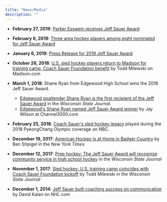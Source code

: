 ```yaml
---
title: "News/Media"
description: ""
---
```


- **February 27, 2019**: [Parker Esswein receives Jeff Sauer Award](https://madison.com/wsj/sports/high-school/hockey/parker-esswein-receives-jeff-sauer-award/article_b47791b5-4268-5219-8575-750b4cda7501.html)

- **February 6, 2019**: [Three area hockey players among eight nominated for Jeff Sauer Award](https://madison.com/wsj/sports/high-school/hockey/three-area-hockey-players-among-eight-nominated-for-jeff-sauer/article_9857c720-5450-5d29-bab2-daa5777cc911.html)

- **January 6, 2019**: [Press Release for 2019 Jeff Sauer Award](2019-jeff-sauer-award-press-release/)

- **October 26, 2018**:  [U.S. sled hockey players return to Madison for training camp, Coach Sauer Foundation 
benefit](https://madison.com/wsj/sports/hockey/u-s-sled-hockey-players-return-to-madison-for-training/article_848abd6b-14d4-5cb0-87a9-a7b34ca8e49e.html) by Todd Milewski on Madison.com

- **March 1, 2018**: Shane Ryan from Edgewood High School wins the 2018 Jeff Sauer Award.
  - [Edgewood goaltender Shane Ryan is the first recipient of the Jeff Sauer Award](http://host.madison.com/wsj/sports/high-school/hockey/edgewood-goaltender-shane-ryan-is-the-first-recipient-of-the/article_0039adc4-4910-5563-98ff-58c5d387154c.html) in the *Wisconsin State Journal*.
  - [Edgewood's Shane Ryan named Jeff Sauer Award winner](https://www.channel3000.com/sports/edgewoods-shane-ryan-named-jeff-sauer-award-winner/709201521) by Jay Wilson at Channel3000.com

- **February 25, 2018**: [Coach Sauer's sled hockey legacy](http://www.nbcolympics.com/video/coach-sauers-sled-hockey-legacy/) played during the 2018 PyeongChang Olympic coverage on NBC.

- **December 19, 2017**: [American Hockey Is at Home in Badger Country](https://www.nytimes.com/2017/12/19/sports/hockey/united-states-olympics-wisconsin.html) by Ben Shpigel in the *New York Times*

- **December 12, 2017**: [Prep hockey: The Jeff Sauer Award will recognize community service in high school hockey](http://host.madison.com/wsj/sports/high-school/hockey/prep-hockey-the-jeff-sauer-award-will-recognize-community-service/article_9d73c8e0-e8c9-593b-8b97-13ba5eae3e09.htm) in the *Wisconsin State Journal*

- **November 1, 2017**: [Sled hockey: U.S. training camp coincides with Coach Sauer Foundation kickoff](http://host.madison.com/wsj/sports/hockey/sled-hockey-u-s-training-camp-coincides-with-coach-sauer/article_5a93c099-095a-5269-be83-416c95e79750.html) by Todd Milewski in the *Wisconsin State Journal*
 
- **December 1, 2014**: [Jeff Sauer built coaching success on communication](http://www.nhl.com/ice/m_news.htm?id=741544) by David Kalan on *NHL.com*